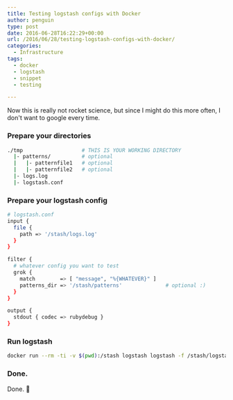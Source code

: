 ```yaml
---
title: Testing logstash configs with Docker
author: penguin
type: post
date: 2016-06-28T16:22:29+00:00
url: /2016/06/28/testing-logstash-configs-with-docker/
categories:
  - Infrastructure
tags:
  - docker
  - logstash
  - snippet
  - testing

---
```

Now this is really not rocket science, but since I might do this more often, I don't want to google every time.

### Prepare your directories

```sh
./tmp                   # THIS IS YOUR WORKING DIRECTORY
  |- patterns/          # optional
  |   |- patternfile1   # optional
  |   |- patternfile2   # optional
  |- logs.log
  |- logstash.conf
```

### Prepare your logstash config

```sh
# logstash.conf
input {
  file {
    path => '/stash/logs.log'
  }
}

filter {
  # whatever config you want to test
  grok {
    match        => [ "message", "%{WHATEVER}" ]
    patterns_dir => '/stash/patterns'              # optional :)
  }
}

output {
  stdout { codec => rubydebug }
}
```

### Run logstash

```sh
docker run --rm -ti -v $(pwd):/stash logstash logstash -f /stash/logstash.conf
```

### Done.

Done. 🙂